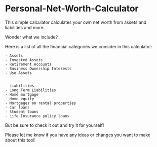 # Personal-Net-Worth-Calculator
This simple calculator calculates your own net worth from assets and liabilities and more.

Wonder what we include? 

Here is a list of all the financial categories we consider in this calculator:

    - Assets
    - Invested Assets
    - Retirement Accounts
    - Business Ownership Interests
    - Use Assets
    
    
    - Liabilities
    - Long Term Liabilities
    - Home mortgage
    - Home equity
    - Mortgages on rental properties
    - Car loans
    - Student loans
    - Life Insurance policy loans
    
But be sure to check it out and try it for yourself!

Please let me know if you have any ideas or changes you want to make about this tool!
